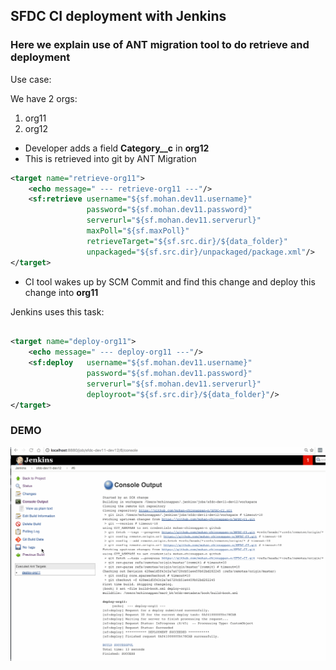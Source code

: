 ## SFDC CI deployment with Jenkins

### Here we explain use of ANT migration tool to do retrieve and deployment

Use case:

We have 2 orgs:

1. org11
2. org12

- Developer adds a field **Category__c** in **org12**
- This is retrieved into git by ANT Migration

```xml
<target name="retrieve-org11">
    <echo message=" --- retrieve-org11 ---"/>
    <sf:retrieve username="${sf.mohan.dev11.username}"
                 password="${sf.mohan.dev11.password}"
                 serverurl="${sf.mohan.dev11.serverurl}"
                 maxPoll="${sf.maxPoll}"
                 retrieveTarget="${sf.src.dir}/${data_folder}"
                 unpackaged="${sf.src.dir}/unpackaged/package.xml"/>
</target>

```
- CI tool wakes up by SCM Commit and find this change and deploy this change into **org11**

Jenkins uses this task:

```xml

<target name="deploy-org11">
    <echo message=" --- deploy-org11 ---"/>
    <sf:deploy   username="${sf.mohan.dev11.username}"
                 password="${sf.mohan.dev11.password}"
                 serverurl="${sf.mohan.dev11.serverurl}"
                 deployroot="${sf.src.dir}/${data_folder}"/>
</target>

```


### DEMO

![Demo](https://github.com/mohan-chinnappan-n/SFDC-CI/blob/master/SFDC-CI.gif)
